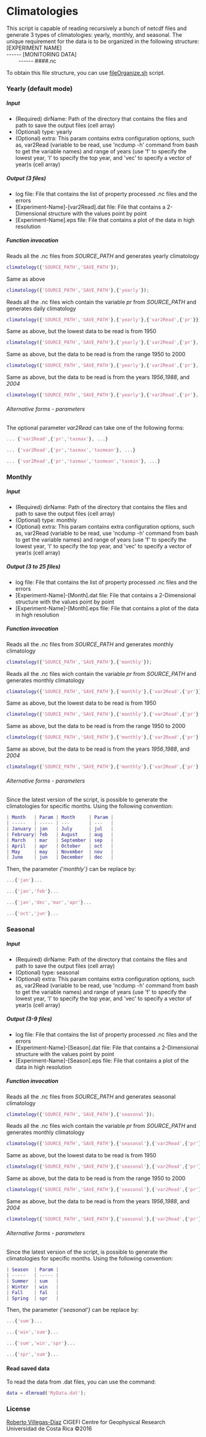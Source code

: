 # Climatologies
This script is capable of reading recursively a bunch of netcdf files and generate 3 types of climatologies: yearly, monthly, and seasonal.
The unique requirement for the data is to be organized in the following structure:<br/>
[EXPERIMENT NAME]<br/>
------ [MONITORING DATA]<br/>
&nbsp;&nbsp;&nbsp;&nbsp;&nbsp;&nbsp;&nbsp;&nbsp;------ ####.nc<br />

To obtain this file structure, you can use [fileOrganize.sh](https://github.com/cigefi/fileManager/) script.

### Yearly (default mode)
##### Input
- (Required) dirName: Path of the directory that contains the files and path to save the output files (cell array)
- (Optional) type: yearly
- (Optional) extra: This param contains extra configuration options, such as, var2Read (variable to be read, use 'ncdump -h' command from bash to get the variable names) and range of years (use 'f' to specify the lowest year, 'l' to specify the top year, and 'vec' to specify a vector of year)s (cell array)

##### Output (3 files)
- log file: File that contains the list of property processed .nc files and the errors
- [Experiment-Name]-[var2Read].dat file: File that contains a 2-Dimensional structure with the values point by point
- [Experiment-Name].eps file: File that contains a plot of the data in high resolution

##### Function invocation
Reads all the .nc files from _SOURCE_PATH_ and generates yearly climatology
```matlab
climatology({'SOURCE_PATH','SAVE_PATH'});
```
Same as above
```matlab
climatology({'SOURCE_PATH','SAVE_PATH'},{'yearly'});
```
Reads all the .nc files wich contain the variable _pr_ from _SOURCE_PATH_ and generates daily climatology
```matlab
climatology({'SOURCE_PATH','SAVE_PATH'},{'yearly'},{'var2Read',{'pr'}});
```
Same as above, but the lowest data to be read is from 1950
```matlab
climatology({'SOURCE_PATH','SAVE_PATH'},{'yearly'},{'var2Read',{'pr'},'f',1950});
```
Same as above, but the data to be read is from the range 1950 to 2000
```matlab
climatology({'SOURCE_PATH','SAVE_PATH'},{'yearly'},{'var2Read',{'pr'},'f',1950,'l',2000});
```
Same as above, but the data to be read is from the years _1956_,_1988_, and _2004_
```matlab
climatology({'SOURCE_PATH','SAVE_PATH'},{'yearly'},{'var2Read',{'pr'},'vec',[1988,2004,1956]});
```
###### Alternative forms - parameters
The optional parameter _var2Read_ can take one of the following forms:
```matlab
... {'var2Read',{'pr','tasmax'}, ...}
```
```matlab
... {'var2Read',{'pr','tasmax','tasmean'}, ...}
```
```matlab
... {'var2Read',{'pr','tasmax','tasmean','tasmin'}, ...}
```


### Monthly
##### Input
- (Required) dirName: Path of the directory that contains the files and path to save the output files (cell array)
- (Optional) type: monthly
- (Optional) extra: This param contains extra configuration options, such as, var2Read (variable to be read, use 'ncdump -h' command from bash to get the variable names) and range of years (use 'f' to specify the lowest year, 'l' to specify the top year, and 'vec' to specify a vector of year)s (cell array)

##### Output (3 to 25 files)
- log file: File that contains the list of property processed .nc files and the errors
- [Experiment-Name]-[Month].dat file: File that contains a 2-Dimensional structure with the values point by point
- [Experiment-Name]-[Month].eps file: File that contains a plot of the data in high resolution

##### Function invocation
Reads all the .nc files from _SOURCE_PATH_ and generates monthly climatology
```matlab
climatology({'SOURCE_PATH','SAVE_PATH'},{'monthly'});
```
Reads all the .nc files wich contain the variable _pr_ from _SOURCE_PATH_ and generates monthly climatology
```matlab
climatology({'SOURCE_PATH','SAVE_PATH'},{'monthly'},{'var2Read',{'pr'}});
```
Same as above, but the lowest data to be read is from 1950
```matlab
climatology({'SOURCE_PATH','SAVE_PATH'},{'monthly'},{'var2Read',{'pr'},'f',1950});
```
Same as above, but the data to be read is from the range 1950 to 2000
```matlab
climatology({'SOURCE_PATH','SAVE_PATH'},{'monthly'},{'var2Read',{'pr'},'f',1950,'l',2000});
```
Same as above, but the data to be read is from the years _1956_,_1988_, and _2004_
```matlab
climatology({'SOURCE_PATH','SAVE_PATH'},{'monthly'},{'var2Read',{'pr'},'vec',[1988,2004,1956]});
```
###### Alternative forms - parameters
Since the latest version of the script, is possible to generate the climatologies for specific months. Using the following convention:
```matlab
| Month   | Param | Month     | Param |
| -----   | ----- | ---       | ---   |
| January | jan   | July      | jul   |
| February| feb   | August    | aug   |
| March   | mar   | September | sep   |
| April   | apr   | October   | oct   |
| May     | may   | November  | nov   |
| June    | jun   | December  | dec   |
```
Then, the parameter _{'monthly'}_ can be replace by:
```matlab
...{'jan'}...
```
```matlab
...{'jan','feb'}...
```
```matlab
...{'jan','dec','mar','apr'}...
```
```matlab
...{'oct','jun'}...
```

### Seasonal
##### Input
- (Required) dirName: Path of the directory that contains the files and path to save the output files (cell array)
- (Optional) type: seasonal
- (Optional) extra: This param contains extra configuration options, such as, var2Read (variable to be read, use 'ncdump -h' command from bash to get the variable names) and range of years (use 'f' to specify the lowest year, 'l' to specify the top year, and 'vec' to specify a vector of year)s (cell array)

##### Output (3-9 files)
- log file: File that contains the list of property processed .nc files and the errors
- [Experiment-Name]-[Season].dat file: File that contains a 2-Dimensional structure with the values point by point
- [Experiment-Name]-[Season].eps file: File that contains a plot of the data in high resolution

##### Function invocation
Reads all the .nc files from _SOURCE_PATH_ and generates seasonal climatology
```matlab
climatology({'SOURCE_PATH','SAVE_PATH'},{'seasonal'});
```
Reads all the .nc files wich contain the variable _pr_ from _SOURCE_PATH_ and generates monthly climatology
```matlab
climatology({'SOURCE_PATH','SAVE_PATH'},{'seasonal'},{'var2Read',{'pr'}});
```
Same as above, but the lowest data to be read is from 1950
```matlab
climatology({'SOURCE_PATH','SAVE_PATH'},{'seasonal'},{'var2Read',{'pr'},'f',1950});
```
Same as above, but the data to be read is from the range 1950 to 2000
```matlab
climatology({'SOURCE_PATH','SAVE_PATH'},{'seasonal'},{'var2Read',{'pr'},'f',1950,'l',2000});
```
Same as above, but the data to be read is from the years _1956_,_1988_, and _2004_
```matlab
climatology({'SOURCE_PATH','SAVE_PATH'},{'seasonal'},{'var2Read',{'pr'},'vec',[1988,2004,1956]});
```
###### Alternative forms - parameters
Since the latest version of the script, is possible to generate the climatologies for specific months. Using the following convention:
```matlab
| Season  | Param | 
| -----   | ----- |
| Summer  | sum   |
| Winter  | win   | 
| Fall    | fal   | 
| Spring  | spr   |
```
Then, the parameter _{'seasonal'}_ can be replace by:
```matlab
...{'sum'}...
```
```matlab
...{'win','sum'}...
```
```matlab
...{'sum','win','spr'}...
```
```matlab
...{'spr','sum'}...
```

#### Read saved data
To read the data from .dat files, you can use the command:
```matlab
data = dlmread('MyData.dat');
```
### License
[Roberto Villegas-Díaz](mailto:roberto.villegas@ucr.ac.cr)
CIGEFI Centre for Geophysical Research<br/>
Universidad de Costa Rica &copy;2016

